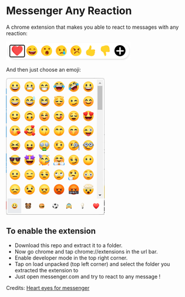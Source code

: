 # Messenger Any Reaction
A chrome extension that makes you able to react to messages with any reaction:

![screenshot1](https://github.com/Mino260806/Messenger-Any-Reaction/blob/main/screenshots/screenshot1.png?raw=true)

And then just choose an emoji:

![screenshot1](https://github.com/Mino260806/Messenger-Any-Reaction/blob/main/screenshots/screenshot2.png?raw=true)

## To enable the extension
- Download this repo and extract it to a folder.
- Now go chrome and tap chrome://extensions in the url bar.
- Enable developer mode in the top right corner.
- Tap on load unpacked (top left corner) and select the folder you extracted the extension to
- Just open messenger.com and try to react to any message !

Credits: [Heart eyes for messenger](https://chrome.google.com/webstore/detail/heart-eyes-for-messenger/fomiebabmnhlmlinnikampfblffjceoi)
